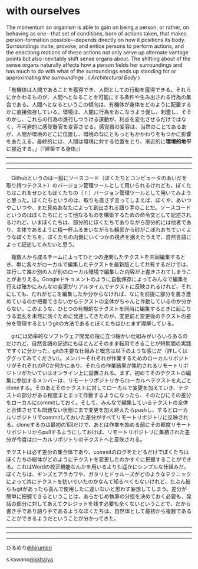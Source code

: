 # with ourselves
The momentum an organism is able to gain on being a person, or rather, on behaving as one--that set of conditions, born of actions taken, that makes person-formation possible--depends directly on how it positions its body. Surroundings invite, provoke, and entice persons to perform actions, and the enactiong motions of these actions  not only serve up alternate vantage points but also inevitably shift sense organs about. The shifting about of the sense organs naturally affects how a person fields her surroundings and has much to do with what of the surroundings ends up standing for or approximating _the surroundings_ . ( _Architectural Body_ )
  
「有機体は人間であることを獲得でき、人間としての行動を獲得できる。それらにかかわるものが、人間へとなることを可能にする条件や生み出される行為の集合である。人間へとなるというこの傾向は、有機体が身体をどのように配置するかに直接依存している。環境は、人間に行為をおこなうよう促し、刺激し、そそのかし、これらの行為の進行しつうける運動が、利点を変化させるだけではなく、不可避的に感覚器官を変容させる。感覚器の変容は、当然のことであるあが、人間が環境のどこに位置し、環境のなにともっともかかわりをもつかに影響をあたえる。最終的には、人間は環境に対する位置をとり、漸近的に**環境的地平**に接近する。」（『建築する身体』）

***
***
***

　Githubというのは一般にソースコード（ぼくたちとコンピュータのあいだを取り持つテクスト）のバージョン管理ツールとして用いられるけれども、ぼくたちはこれをぜひともぼくたちの（！）バージョン管理ツールとして用いてみようと思った。ぼくたちというのは、取りも直さず言ってしまえば、ぼくや、あいつやこいつや、まだ見ぬあなたによって創出される語り手のことだ。ソースコードというのはぼくたちにとって他なるものを構築するための命令文として記述されるけれど、いまぼくたちは、部分的にぼくたちでありながら部分的には他者であり、主体であるように精一杯ふるまいながらも輪郭から砂がこぼれおちていくようなぼくたちを、ぼくたちの内側にいくつかの視点を据えたうえで、自然言語によって記述してみたいと思う。
 
　複数人から成るチームによってひとつの連関したテクストを共同編集するとき、単に各々がローカルで編集したテクストを最新版として共有するだけでは、並行して誰か別の人が別のローカル環境で編集した内容が上書きされてしまうことがありえる。Googleドキュメントのように自動保存によってみんなで編集を行えば確かにみんなの変更がリアルタイムでテクストに反映されるけれど、それにしても、だれがどこを編集したか分からなければ、なにを前提に部分を書き進めているのか把握できないからテクストの全体がちゃんと作動しているのか分からない。このような、ひとつの有機的なテクストを同時に編集するときに起こりうる混乱を未然に防ぐために発達してきたのが、変更前と変更後のテクストの差分を管理するというgitの方法であるとぼくたちはひとまず理解している。
 
 　gitには効率的なソフトウェア開発の役に立つ細かい仕組みがいろいろあるのだけれど、自然言語の記述にもほとんどそのまま転用できることが短期間の実践ですぐに分かった。gitの主要な仕組みと概念は以下のような感じだ（詳しくはググってみてください）。メンバーそれぞれが作業するためのローカルリポジトリがそれぞれのPCか何かにあり、それらの作業結果が集約されるリモートリポジトリがたいていはオンライン上に設置される。まず、初めてそのテクストの編集に参加するメンバーは、リモートリポジトリからローカルへテクストを丸ごとcloneする。そのあとそのテクストに対してローカルで変更を加えていき、テクストの部分がある程度まとまって作動するようになったら、そのたびにその差分をローカルにcommitしておく。そして、みんなで編集しているテクストの全体と合体させても問題ない状態にまで変更を加え終えたらpushし、するとローカルリポジトリでcommitしておいた差分がすべてリモートリポジトリに反映される。cloneするのは最初の1回だけで、あとは作業を始める前にその都度リモートリポジトリからpullするようにしておけば、リモートリポジトリに集積された差分が今度はローカルリポジトリのテクストへと反映される。
  
  テクストは必ず差分の集合体であり、commitのログをたどるだけでぼくたちはぼくたちの総体がどのようにテクストを変更したのかすぐに把握することができる。これはWordの校正機能なんかを用いるよりも遥かにシンプルな仕組みだ。ぼくたちは、ギンズとアラカワや、ガタリとドゥルーズがどのようなテクニックによって共にテクストを紡いでいたのかなんて知るべくもないけれど、たぶん彼らもgitがあったら喜んで使用したに違いないと思わず妄想してしまう。差分が簡単に把握できるということは、あらかじめ執筆の分担を決めておく必要も、発話の部分に対してあえてクレジットを残す必要も全くないということで、だから書き手であり語り手であるようなぼくたちは、自然体として最初から複数であることができるようだということが分かってきた。

***
***
***

ひるめり[@hirumeri](http://twitter.com/hirumeri)

s.kawano[@kkhaiya](http://twitter.com/kkhaiya)
